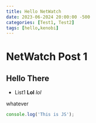 ```yaml
---
title: Hello NetWatch
date: 2023-06-2024 20:00:00 -500
categories: [Test1, Test2]
tags: [hello,kenobi]
---
```


# NetWatch Post 1
## Hello There

* List1 
**Lol**
*lol*

whatever

```javascript
console.log('This is JS');
```
